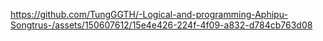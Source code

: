 https://github.com/TungGGTH/-Logical-and-programming-Aphipu-Songtrus-/assets/150607612/15e4e426-224f-4f09-a832-d784cb763d08

